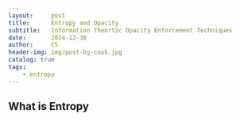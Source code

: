 ```yaml
---
layout:     post
title:      Entropy and Opacity
subtitle:   Information Theortic Opacity Enforcement Techniques
date:       2024-12-30
author:     CS
header-img: img/post-bg-cook.jpg
catalog: true
tags:
    - entropy
---
```


## What is Entropy